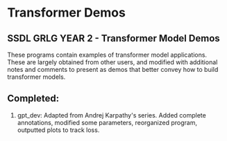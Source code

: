 # Transformer Demos
## SSDL GRLG YEAR 2 - Transformer Model Demos
These programs contain examples of transformer model applications. These are largely obtained from other users, and modified with additional notes and comments to present as demos that better convey how to build transformer models. 

## Completed: 
1. gpt_dev: Adapted from Andrej Karpathy's series. Added complete annotations, modified some parameters, reorganized program, outputted plots to track loss. 
